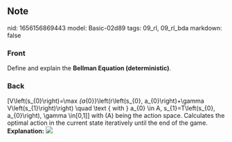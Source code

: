 ## Note
nid: 1656156869443
model: Basic-02d89
tags: 09_rl, 09_rl_bda
markdown: false

### Front
Define and explain the <b>Bellman Equation (deterministic)</b>.

### Back
\[V\left(s_{0}\right)=\max _{a_{0}}\left(r\left(s_{0},
a_{0}\right)+\gamma V\left(s_{1}\right)\right) \quad \text { with }
a_{0} \in A, s_{1}=T\left(s_{0}, a_{0}\right), \gamma \in[0,1]\]
with \(A\) being the action space. Calculates the optimal action in
the current state iteratively until the end of the game.
<b>Explanation:</b> <img src= 
"paste-6fb81a999e5a81e2ee050b69f91d4578dc05000e.jpg">
